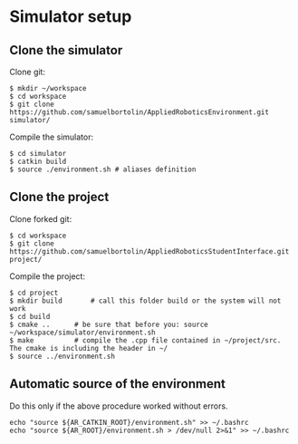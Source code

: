 # Simulator setup


## Clone the simulator

Clone git:

```
$ mkdir ~/workspace
$ cd workspace
$ git clone https://github.com/samuelbortolin/AppliedRoboticsEnvironment.git simulator/
```

Compile the simulator:

```
$ cd simulator
$ catkin build
$ source ./environment.sh # aliases definition
```

## Clone the project

Clone forked git:

```
$ cd workspace
$ git clone https://github.com/samuelbortolin/AppliedRoboticsStudentInterface.git project/
```

Compile the project:

```
$ cd project
$ mkdir build		# call this folder build or the system will not work
$ cd build
$ cmake ..		# be sure that before you: source ~/workspace/simulator/environment.sh
$ make			# compile the .cpp file contained in ~/project/src. The cmake is including the header in ~/
$ source ../environment.sh
```


## Automatic source of the environment

Do this only if the above procedure worked without errors.

```
echo "source ${AR_CATKIN_ROOT}/environment.sh" >> ~/.bashrc
echo "source ${AR_ROOT}/environment.sh > /dev/null 2>&1" >> ~/.bashrc
```

